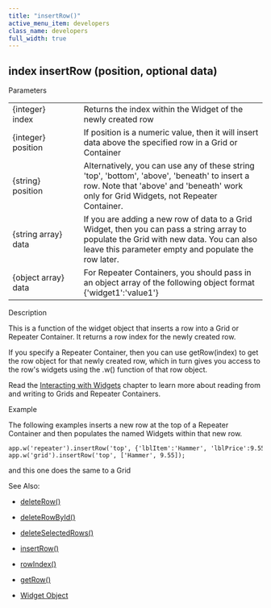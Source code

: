 ```yaml
---
title: "insertRow()"
active_menu_item: developers
class_name: developers
full_width: true
---
```



## index insertRow (position, optional data)

Parameters

<table>
<tr>
<td width="169">
{integer} index

</td>
<td width="17">
</td>
<td width="694">
Returns the index within the Widget of the newly created row

</td>
</tr>
<tr>
<td width="169">
{integer} position

</td>
<td width="17">
</td>
<td width="694">
If position is a numeric value, then it will insert data above the specified row in a Grid or Container

</td>
</tr>
<tr>
<td width="169">
{string} position

</td>
<td width="17">
</td>
<td width="694">
Alternatively, you can use any of these string 'top', 'bottom', 'above', 'beneath' to insert a row. Note that 'above' and 'beneath' work only for Grid Widgets, not Repeater Container.

</td>
</tr>
<tr>
<td width="169">
{string array} data

</td>
<td width="17">
</td>
<td width="694">
If you are adding a new row of data to a Grid Widget, then you can pass a string array to populate the Grid with new data. You can also leave this parameter empty and populate the row later.

</td>
</tr>
<tr>
<td width="169">
{object array} data

</td>
<td width="17">
</td>
<td width="694">
For Repeater Containers, you should pass in an object array of the following object format {'widget1':'value1'}

</td>
</tr>
</table>

Description

This is a function of the widget object that inserts a row into a Grid or Repeater Container. It returns a row index for the newly created row.

If you specify a Repeater Container, then you can use getRow(index) to get the row object for that newly created row, which in turn gives you access to the row's widgets using the .w() function of that row object.

Read the [Interacting with Widgets](../../../client-scripting-overview/scripting-with-javascript/widget-reading-writing/index.htm) chapter to learn more about reading from and writing to Grids and Repeater Containers.

Example

The following examples inserts a new row at the top of a Repeater Container and then populates the named Widgets within that new row.

    app.w('repeater').insertRow('top', {'lblItem':'Hammer', 'lblPrice':9.55});
    app.w('grid').insertRow('top', ['Hammer', 9.55]);
   

and this one does the same to a Grid

See Also:

 - [deleteRow()](deleterow.htm)

 - [deleteRowById()](deleterowbyid.htm)

 - [deleteSelectedRows()](deleteselectedrows.htm)

 - [insertRow()](insertrow.htm)

 - [rowIndex()](rowindex.htm)

 - [getRow()](getrow.htm)

 - [Widget Object](../../objects-titbits/widget-object.htm)

